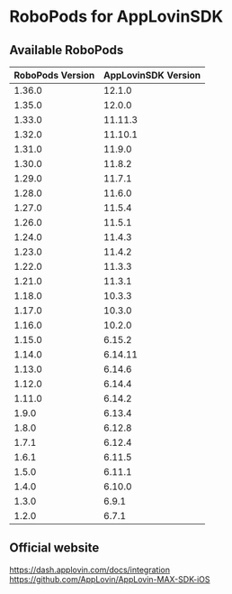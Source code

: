 # RoboPods for AppLovinSDK

## Available RoboPods

| RoboPods Version | AppLovinSDK Version |
|------------------|---------------------|
| 1.36.0           | 12.1.0              |
| 1.35.0           | 12.0.0              |
| 1.33.0           | 11.11.3             |
| 1.32.0           | 11.10.1             |
| 1.31.0           | 11.9.0              |
| 1.30.0           | 11.8.2              |
| 1.29.0           | 11.7.1              |
| 1.28.0           | 11.6.0              |
| 1.27.0           | 11.5.4              |
| 1.26.0           | 11.5.1              |
| 1.24.0           | 11.4.3              |
| 1.23.0           | 11.4.2              |
| 1.22.0           | 11.3.3              |
| 1.21.0           | 11.3.1              |
| 1.18.0           | 10.3.3              |
| 1.17.0           | 10.3.0              |
| 1.16.0           | 10.2.0              |
| 1.15.0           | 6.15.2              |
| 1.14.0           | 6.14.11             |
| 1.13.0           | 6.14.6              |
| 1.12.0           | 6.14.4              |
| 1.11.0           | 6.14.2              |
| 1.9.0            | 6.13.4              |
| 1.8.0            | 6.12.8              |
| 1.7.1            | 6.12.4              |
| 1.6.1            | 6.11.5              |
| 1.5.0            | 6.11.1              |
| 1.4.0            | 6.10.0              |
| 1.3.0            | 6.9.1               |
| 1.2.0            | 6.7.1               |

## Official website
https://dash.applovin.com/docs/integration
https://github.com/AppLovin/AppLovin-MAX-SDK-iOS